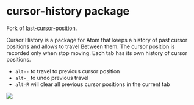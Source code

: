 # cursor-history package

Fork of [last-cursor-position](https://github.com/last-cursor-position/last-cursor-position).

Cursor History is a package for Atom that keeps a history of past cursor positions and allows to travel Between them.
The cursor position is recorded only when stop moving.
Each tab has its own history of cursor positions.

* `alt--` to travel to previous cursor position
* `alt-_` to undo previous travel
* `alt-R` will clear all previous cursor positions in the current tab

![](http://i.imgur.com/NjtH1SJ.gif)

